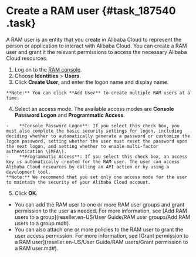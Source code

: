 # Create a RAM user {#task_187540 .task}

A RAM user is an entity that you create in Alibaba Cloud to represent the person or application to interact with Alibaba Cloud. You can create a RAM user and grant it the relevant permissions to access the necessary Alibaba Cloud resources.

1.   Log on to the [RAM console](https://partners-intl.console.aliyun.com/#/ram). 
2.   Choose **Identities** \> **Users**. 
3.   Click **Create User**, and enter the logon name and display name. 

    **Note:** You can click **Add User** to create multiple RAM users at a time.

4.   Select an access mode. The available access modes are **Console Password Logon** and **Programmatic Access**. 

    -    **Console Password Logon**: If you select this check box, you must also complete the basic security settings for logon, including deciding whether to automatically generate a password or customize the logon password, setting whether the user must reset the password upon the next logon, and setting whether to enable multi-factor authentication \(MFA\).
    -    **Programmatic Access**: If you select this check box, an access key is automatically created for the RAM user. The user can access Alibaba Cloud resources by calling an API action or by using a development tool.
    **Note:** We recommend that you set only one access mode for the user to maintain the security of your Alibaba Cloud account.

5.   Click **OK**. 

-   You can add the RAM user to one or more RAM user groups and grant permission to the user as needed. For more information, see [Add RAM users to a group](reseller.en-US/User Guide/RAM user groups/Add RAM users to a group.md#).
-   You can also attach one or more policies to the RAM user to grant the user access permission. For more information, see [Grant permission to a RAM user](reseller.en-US/User Guide/RAM users/Grant permission to a RAM user.md#).


